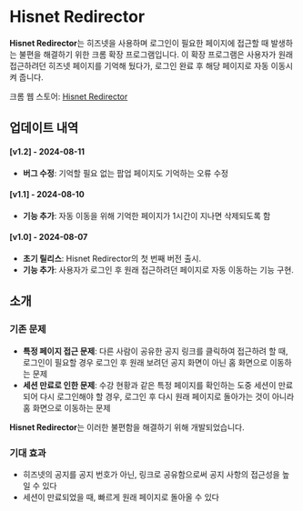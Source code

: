 # Hisnet Redirector

**Hisnet Redirector**는 히즈넷을 사용하며 로그인이 필요한 페이지에 접근할 때 발생하는 불편을 해결하기 위한 크롬 확장 프로그램입니다. 이 확장 프로그램은 사용자가 원래 접근하려던 히즈넷 페이지를 기억해 뒀다가, 로그인 완료 후 해당 페이지로 자동 이동시켜 줍니다.


크롬 웹 스토어: [Hisnet Redirector](https://chromewebstore.google.com/detail/hisnet-redirector/nomblfjgcjgmibkdopnpcndmommpklfh)


## 업데이트 내역

#### [v1.2] - 2024-08-11
- **버그 수정**: 기억할 필요 없는 팝업 페이지도 기억하는 오류 수정

#### [v1.1] - 2024-08-10
- **기능 추가**: 자동 이동을 위해 기억한 페이지가 1시간이 지나면 삭제되도록 함

#### [v1.0] - 2024-08-07
- **초기 릴리스**: Hisnet Redirector의 첫 번째 버전 출시.
- **기능 추가**: 사용자가 로그인 후 원래 접근하려던 페이지로 자동 이동하는 기능 구현.

## 소개

### 기존 문제

- **특정 페이지 접근 문제**: 다른 사람이 공유한 공지 링크를 클릭하여 접근하려 할 때, 로그인이 필요할 경우 로그인 후 원래 보려던 공지 화면이 아닌 홈 화면으로 이동하는 문제
- **세션 만료로 인한 문제**: 수강 현황과 같은 특정 페이지를 확인하는 도중 세션이 만료되어 다시 로그인해야 할 경우, 로그인 후 다시 원래 페이지로 돌아가는 것이 아니라 홈 화면으로 이동하는 문제

**Hisnet Redirector**는 이러한 불편함을 해결하기 위해 개발되었습니다.

### 기대 효과

- 히즈넷의 공지를 공지 번호가 아닌, 링크로 공유함으로써 공지 사항의 접근성을 높일 수 있다
- 세션이 만료되었을 때, 빠르게 원래 페이지로 돌아올 수 있다
